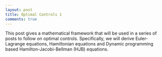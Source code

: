 ```yaml
---
layout: post
title: Optimal Controls 1
comments: true
---
```


<script src="https://cdnjs.cloudflare.com/ajax/libs/mathjax/2.7.0/MathJax.js?config=TeX-AMS-MML_HTMLorMML" type="text/javascript"></script>

This post gives a mathematical framework that will be used in a series of posts to follow on optimal controls. Specifically, we will derive Euler-Lagrange equations, Hamiltonian equations and Dynamic programming based Hamilton-Jacobi-Bellman (HJB) equations.
